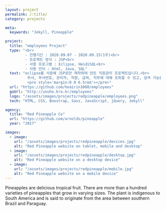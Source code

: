 ```yaml
---
layout: project
permalink: /:title/
category: projects

meta:
  keywords: "Jekyll, Pineapple"

project:
  title: "employees Project"
  type: "<br>
         - 진행기간 : 2020.09.07 - 2020.09.15(1주)<br>
         - 프로젝트 방식 : JSP<br>
         - 사용 프로그램 : Eclipse, HeidiSQL<br>
         - 사용 언어 : Html, Java, SQL"
  text: "eclipse를 사용해 JSP로만 제작하여 만든 직원관리 프로젝트입니다.<br>
          부서, 부서번호, 관리자, 직원, 급여, 직무에 대해 조회할 수 있고, 검색 기능을 이용해 원하는 정보를 조회할 수 있습니다.
          <pre style='margin:0 0 6.5rem'></pre>"
  url: "https://github.com/heairin1008/employees"
  goUrl: "http://unuho.kro.kr/employees"
  logo: "/assets/images/projects/redpineapple/employees.png"
  tech: "HTML, CSS, Boostrap, Sass, JavaScript, jQuery, Jekyll"

agency:
  title: "Red Pineapple Co"
  url: "https://github.com/arnolds/pineapple"
  year: "2017"

images:
  - image:
    url: "/assets/images/projects/redpineapple/devices.jpg"
    alt: "Red Pineapple website on tablet, mobile and desktop"
  - image:
    url: "/assets/images/projects/redpineapple/desktop.jpg"
    alt: "Red Pineapple website on a desktop device"
  - image:
    url: "/assets/images/projects/redpineapple/mobile.jpg"
    alt: "Red Pineapple website on a mobile device"
---
```

<p>Pineapples are delicious tropical fruit. There are more than a hundred varieties of pineapples that grow in varying sizes. The plant is indigenous to South America and is said to originate from the area between southern Brazil and Paraguay.</p>
